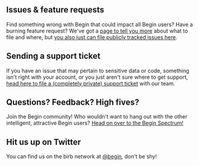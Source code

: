 ## Issues & feature requests

Find something wrong with Begin that could impact all Begin users? Have a burning feature request? We've got a [page to tell you more](/en/support/issues) about what to file and where, but [you also just can file publicly tracked issues here](https://github.com/smallwins/begin-issues/issues/new/choose).


## Sending a support ticket

If you have an issue that may pertain to sensitive data or code, something isn't right with your account, or you just aren't sure where to get support, [head here to file a (completely private) support ticket](https://begin-help.zendesk.com/hc/en-us/requests/new) with our team.


## Questions? Feedback? High fives?

Join the Begin community! Who wouldn't want to hang out with the other intelligent, attractive Begin users? [Head on over to the Begin Spectrum!](https://github.com/smallwins/begin-community/discussions)


## Hit us up on Twitter

You can find us on the birb network at [@begin](https://twitter.com/begin), don't be shy!
